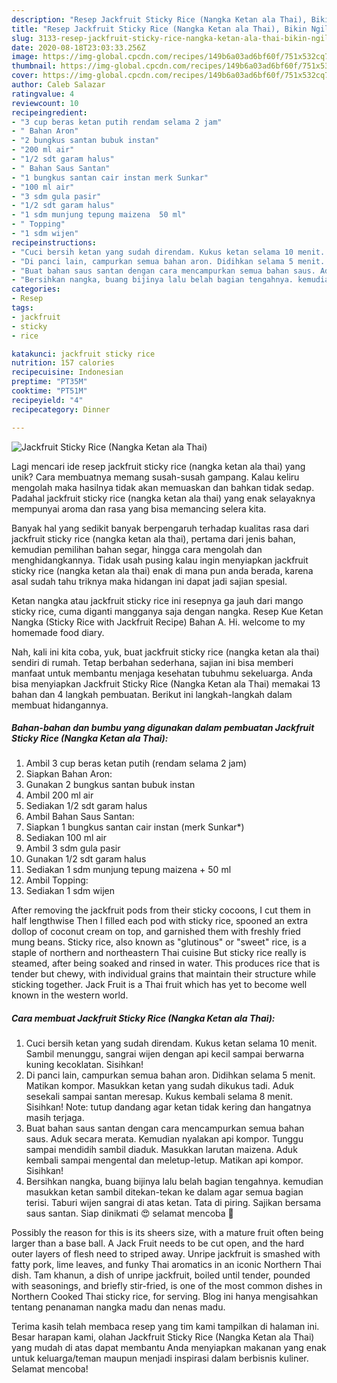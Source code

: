 ```yaml
---
description: "Resep Jackfruit Sticky Rice (Nangka Ketan ala Thai), Bikin Ngiler"
title: "Resep Jackfruit Sticky Rice (Nangka Ketan ala Thai), Bikin Ngiler"
slug: 3133-resep-jackfruit-sticky-rice-nangka-ketan-ala-thai-bikin-ngiler
date: 2020-08-18T23:03:33.256Z
image: https://img-global.cpcdn.com/recipes/149b6a03ad6bf60f/751x532cq70/jackfruit-sticky-rice-nangka-ketan-ala-thai-foto-resep-utama.jpg
thumbnail: https://img-global.cpcdn.com/recipes/149b6a03ad6bf60f/751x532cq70/jackfruit-sticky-rice-nangka-ketan-ala-thai-foto-resep-utama.jpg
cover: https://img-global.cpcdn.com/recipes/149b6a03ad6bf60f/751x532cq70/jackfruit-sticky-rice-nangka-ketan-ala-thai-foto-resep-utama.jpg
author: Caleb Salazar
ratingvalue: 4
reviewcount: 10
recipeingredient:
- "3 cup beras ketan putih rendam selama 2 jam"
- " Bahan Aron"
- "2 bungkus santan bubuk instan"
- "200 ml air"
- "1/2 sdt garam halus"
- " Bahan Saus Santan"
- "1 bungkus santan cair instan merk Sunkar"
- "100 ml air"
- "3 sdm gula pasir"
- "1/2 sdt garam halus"
- "1 sdm munjung tepung maizena  50 ml"
- " Topping"
- "1 sdm wijen"
recipeinstructions:
- "Cuci bersih ketan yang sudah direndam. Kukus ketan selama 10 menit. Sambil menunggu, sangrai wijen dengan api kecil sampai berwarna kuning kecoklatan. Sisihkan!"
- "Di panci lain, campurkan semua bahan aron. Didihkan selama 5 menit. Matikan kompor. Masukkan ketan yang sudah dikukus tadi. Aduk sesekali sampai santan meresap. Kukus kembali selama 8 menit. Sisihkan! Note: tutup dandang agar ketan tidak kering dan hangatnya masih terjaga."
- "Buat bahan saus santan dengan cara mencampurkan semua bahan saus. Aduk secara merata. Kemudian nyalakan api kompor. Tunggu sampai mendidih sambil diaduk. Masukkan larutan maizena. Aduk kembali sampai mengental dan meletup-letup. Matikan api kompor. Sisihkan!"
- "Bersihkan nangka, buang bijinya lalu belah bagian tengahnya. kemudian masukkan ketan sambil ditekan-tekan ke dalam agar semua bagian terisi. Taburi wijen sangrai di atas ketan. Tata di piring. Sajikan bersama saus santan. Siap dinikmati 😍 selamat mencoba 🤗"
categories:
- Resep
tags:
- jackfruit
- sticky
- rice

katakunci: jackfruit sticky rice 
nutrition: 157 calories
recipecuisine: Indonesian
preptime: "PT35M"
cooktime: "PT51M"
recipeyield: "4"
recipecategory: Dinner

---
```



![Jackfruit Sticky Rice (Nangka Ketan ala Thai)](https://img-global.cpcdn.com/recipes/149b6a03ad6bf60f/751x532cq70/jackfruit-sticky-rice-nangka-ketan-ala-thai-foto-resep-utama.jpg)

Lagi mencari ide resep jackfruit sticky rice (nangka ketan ala thai) yang unik? Cara membuatnya memang susah-susah gampang. Kalau keliru mengolah maka hasilnya tidak akan memuaskan dan bahkan tidak sedap. Padahal jackfruit sticky rice (nangka ketan ala thai) yang enak selayaknya mempunyai aroma dan rasa yang bisa memancing selera kita.

Banyak hal yang sedikit banyak berpengaruh terhadap kualitas rasa dari jackfruit sticky rice (nangka ketan ala thai), pertama dari jenis bahan, kemudian pemilihan bahan segar, hingga cara mengolah dan menghidangkannya. Tidak usah pusing kalau ingin menyiapkan jackfruit sticky rice (nangka ketan ala thai) enak di mana pun anda berada, karena asal sudah tahu triknya maka hidangan ini dapat jadi sajian spesial.

Ketan nangka atau jackfruit sticky rice ini resepnya ga jauh dari mango sticky rice, cuma diganti mangganya saja dengan nangka. Resep Kue Ketan Nangka (Sticky Rice with Jackfruit Recipe) Bahan A. Hi. welcome to my homemade food diary.


Nah, kali ini kita coba, yuk, buat jackfruit sticky rice (nangka ketan ala thai) sendiri di rumah. Tetap berbahan sederhana, sajian ini bisa memberi manfaat untuk membantu menjaga kesehatan tubuhmu sekeluarga. Anda bisa menyiapkan Jackfruit Sticky Rice (Nangka Ketan ala Thai) memakai 13 bahan dan 4 langkah pembuatan. Berikut ini langkah-langkah dalam membuat hidangannya.

<!--inarticleads1-->

##### Bahan-bahan dan bumbu yang digunakan dalam pembuatan Jackfruit Sticky Rice (Nangka Ketan ala Thai):

1. Ambil 3 cup beras ketan putih (rendam selama 2 jam)
1. Siapkan  Bahan Aron:
1. Gunakan 2 bungkus santan bubuk instan
1. Ambil 200 ml air
1. Sediakan 1/2 sdt garam halus
1. Ambil  Bahan Saus Santan:
1. Siapkan 1 bungkus santan cair instan (merk Sunkar*)
1. Sediakan 100 ml air
1. Ambil 3 sdm gula pasir
1. Gunakan 1/2 sdt garam halus
1. Sediakan 1 sdm munjung tepung maizena + 50 ml
1. Ambil  Topping:
1. Sediakan 1 sdm wijen


After removing the jackfruit pods from their sticky cocoons, I cut them in half lengthwise Then I filled each pod with sticky rice, spooned an extra dollop of coconut cream on top, and garnished them with freshly fried mung beans. Sticky rice, also known as &#34;glutinous&#34; or &#34;sweet&#34; rice, is a staple of northern and northeastern Thai cuisine But sticky rice really is steamed, after being soaked and rinsed in water. This produces rice that is tender but chewy, with individual grains that maintain their structure while sticking together. Jack Fruit is a Thai fruit which has yet to become well known in the western world. 

<!--inarticleads2-->

##### Cara membuat Jackfruit Sticky Rice (Nangka Ketan ala Thai):

1. Cuci bersih ketan yang sudah direndam. Kukus ketan selama 10 menit. Sambil menunggu, sangrai wijen dengan api kecil sampai berwarna kuning kecoklatan. Sisihkan!
1. Di panci lain, campurkan semua bahan aron. Didihkan selama 5 menit. Matikan kompor. Masukkan ketan yang sudah dikukus tadi. Aduk sesekali sampai santan meresap. Kukus kembali selama 8 menit. Sisihkan! Note: tutup dandang agar ketan tidak kering dan hangatnya masih terjaga.
1. Buat bahan saus santan dengan cara mencampurkan semua bahan saus. Aduk secara merata. Kemudian nyalakan api kompor. Tunggu sampai mendidih sambil diaduk. Masukkan larutan maizena. Aduk kembali sampai mengental dan meletup-letup. Matikan api kompor. Sisihkan!
1. Bersihkan nangka, buang bijinya lalu belah bagian tengahnya. kemudian masukkan ketan sambil ditekan-tekan ke dalam agar semua bagian terisi. Taburi wijen sangrai di atas ketan. Tata di piring. Sajikan bersama saus santan. Siap dinikmati 😍 selamat mencoba 🤗


Possibly the reason for this is its sheers size, with a mature fruit often being larger than a base ball. A Jack Fruit needs to be cut open, and the hard outer layers of flesh need to striped away. Unripe jackfruit is smashed with fatty pork, lime leaves, and funky Thai aromatics in an iconic Northern Thai dish. Tam khanun, a dish of unripe jackfruit, boiled until tender, pounded with seasonings, and briefly stir-fried, is one of the most common dishes in Northern Cooked Thai sticky rice, for serving. Blog ini hanya mengisahkan tentang penanaman nangka madu dan nenas madu. 

Terima kasih telah membaca resep yang tim kami tampilkan di halaman ini. Besar harapan kami, olahan Jackfruit Sticky Rice (Nangka Ketan ala Thai) yang mudah di atas dapat membantu Anda menyiapkan makanan yang enak untuk keluarga/teman maupun menjadi inspirasi dalam berbisnis kuliner. Selamat mencoba!
